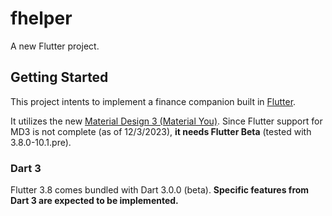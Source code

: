 # fhelper

A new Flutter project.

## Getting Started

This project intents to implement a finance companion built in [Flutter](flutter.dev).

It utilizes the new [Material Design 3 (Material You)](m3.material.io).
Since Flutter support for MD3 is not complete (as of 12/3/2023), **it needs Flutter Beta** (tested with 3.8.0-10.1.pre). 

### Dart 3

Flutter 3.8 comes bundled with Dart 3.0.0 (beta).
**Specific features from Dart 3 are expected to be implemented.**
